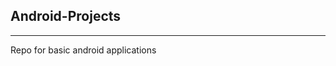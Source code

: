 ## Android-Projects
--------------------------------------------------------------------------------------------------------------------------------------------------------------------------

Repo for basic android applications
